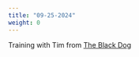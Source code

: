 ```yaml
---
title: "09-25-2024"
weight: 0
---
```

Training with Tim from [The Black Dog](https://theblackdogjiujitsu.com/)